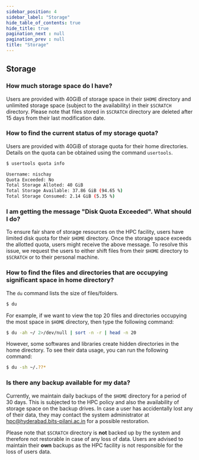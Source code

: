 ```yaml
---
sidebar_position: 4
sidebar_label: "Storage"
hide_table_of_contents: true
hide_title: true
pagination_next : null
pagination_prev : null
title: "Storage"
---
```


## Storage

### How much storage space do I have? 

Users are provided with 40GiB of storage space in their `$HOME` directory and unlimited storage space (subject to the availability) in their `$SCRATCH` directory. Please note that files stored in `$SCRATCH` directory are deleted after 15 days from their last modification date.

### How to find the current status of my storage quota?

Users are provided with 40GiB of storage quota for their home directories. Details on the quota can be obtained using the command `usertools`.

```bash
$ usertools quota info
```

```bash
Username: nischay
Quota Exceeded: No
Total Storage Alloted: 40 GiB
Total Storage Available: 37.86 GiB (94.65 %)
Total Storage Consumed: 2.14 GiB (5.35 %)
```

### I am getting the message "Disk Quota Exceeded". What should I do? 

To ensure fair share of storage resources on the HPC facility, users have limited disk quota for their `$HOME` directory. Once the storage space exceeds the allotted quota, users might receive the above message. To resolve this issue, we request the users to either shift files from their `$HOME` directory to `$SCRATCH` or to their personal machine.

### How to find the files and directories that are occupying significant space in home directory? 

The `du` command lists the size of files/folders.

```bash
$ du
```

For example, if we want to view the top 20 files and directories occupying the most space in `$HOME` directory, then type the following command:

```bash
$ du -ah ~/ 2>/dev/null | sort -n -r | head -n 20
```

However, some softwares and libraries create hidden directories in the home directory. To see their data usage, you can run the following command:

```bash
$ du -sh ~/.??*
```

### Is there any backup available for my data?

Currently, we maintain daily backups of the `$HOME` directory for a period of 30 days. This is subjected to the HPC policy and also the availability of storage space on the backup drives. In case a user has accidentally lost any of their data, they may contact the system administrator at <hpc@hyderabad.bits-pilani.ac.in> for a possible restoration.

Please note that `$SCRATCH` directory is **not** backed up by the system and therefore not restorable in case of any loss of data. Users are advised to maintain their **own** backups as the HPC facility is not responsible for the loss of users data.

